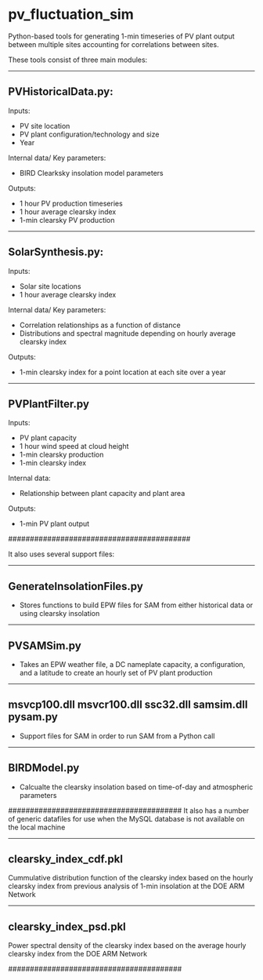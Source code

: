 pv_fluctuation_sim
==================

Python-based tools for generating 1-min timeseries of PV plant output between 
multiple sites accounting for correlations between sites. 


These tools consist of three main modules:

---------------------
PVHistoricalData.py:
---------------------
Inputs:
- PV site location
- PV plant configuration/technology and size
- Year

Internal data/ Key parameters: 
- BIRD Clearksky insolation model parameters 

Outputs: 
- 1 hour PV production timeseries 
- 1 hour average clearsky index 
- 1-min clearsky PV production


---------------------
SolarSynthesis.py:
---------------------
Inputs:
- Solar site locations
- 1 hour average clearsky index

Internal data/ Key parameters: 
- Correlation relationships as a function of distance 
- Distributions and spectral magnitude depending on hourly average 
   clearsky index

Outputs:
- 1-min clearsky index for a point location at each site over a year 

---------------------
PVPlantFilter.py
---------------------
Inputs:
- PV plant capacity
- 1 hour wind speed at cloud height
- 1-min clearsky production 
- 1-min clearsky index 

Internal data: 
- Relationship between plant capacity and plant area

Outputs:
- 1-min PV plant output

##########################################

It also uses several support files:

--------------------
GenerateInsolationFiles.py
--------------------
- Stores functions to build EPW files for SAM from either historical data or 
   using clearsky insolation

--------------------
PVSAMSim.py
--------------------
- Takes an EPW weather file, a DC nameplate capacity, a configuration, and a latitude
   to create an hourly set of PV plant production 

--------------------
msvcp100.dll
msvcr100.dll
ssc32.dll
samsim.dll
pysam.py
--------------------
 - Support files for SAM in order to run SAM from a Python call

--------------------
BIRDModel.py
--------------------
- Calcualte the clearsky insolation based on time-of-day and atmospheric parameters


########################################
It also has a number of generic datafiles for use when the MySQL database is not 
available on the local machine

--------------------
clearsky_index_cdf.pkl
--------------------
Cummulative distribution function of the clearsky index based on the hourly clearsky
index from previous analysis of 1-min insolation at the DOE ARM Network

--------------------
clearsky_index_psd.pkl
--------------------
Power spectral density of the clearsky index based on the average hourly 
clearsky index from the DOE ARM Network

########################################


